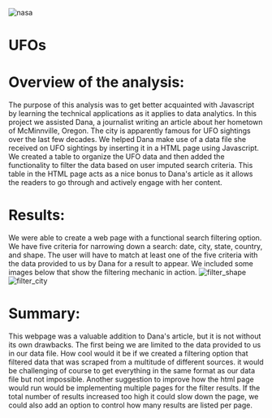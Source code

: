 ![nasa](https://user-images.githubusercontent.com/82848585/125203154-57e24700-e245-11eb-8de2-9e7c730678dc.jpg)
# UFOs

# Overview of the analysis:
  The purpose of this analysis was to get better acquainted with Javascript by learning the technical applications as it applies to data analytics. In this project we assisted Dana, a journalist writing an article about her hometown of McMinnville, Oregon. The city is apparently famous for UFO sightings over the last few decades. We helped Dana make use of a data file she received on UFO sightings by inserting it in a HTML page using Javascript.
   We created a table to organize the UFO data and then added the functionality to filter the data based on user imputed search criteria. This table in the HTML page acts as a nice bonus to Dana's article as it allows the readers to go through and actively engage with her content.

# Results:
  We were able to create a web page with a functional search filtering option. We have five criteria for narrowing down a search: date, city, state, country, and shape. The user will have to match at least one of the five criteria with the data provided to us by Dana for a result to appear. We included some images below that show the filtering mechanic in action.
![filter_shape](https://user-images.githubusercontent.com/82848585/125202273-dd172d00-e240-11eb-850f-7bcbccf361cf.png)
  ![filter_city](https://user-images.githubusercontent.com/82848585/125202195-87db1b80-e240-11eb-9aba-f3750b1810d5.png)

# Summary:
  This webpage was a valuable addition to Dana's article, but it is not without its own drawbacks. The first being we are limited to the data provided to us in our data file. How cool would it be if we created a filtering option that filtered data that was scraped from a multitude of different sources. it would be challenging of course to get everything in the same format as our data file but not impossible. Another suggestion to improve how the html page would run would be implementing multiple pages for the filter results. If the total number of results increased too high it could slow down the page, we could also add an option to control how many results are listed per page. 
